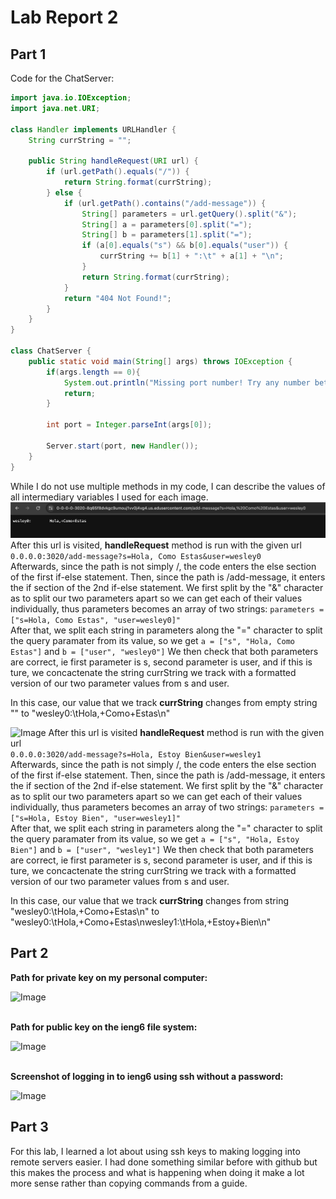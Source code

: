 # Lab Report 2
## Part 1

Code for the ChatServer:
```java
import java.io.IOException;
import java.net.URI;

class Handler implements URLHandler {
    String currString = "";

    public String handleRequest(URI url) {
        if (url.getPath().equals("/")) {
            return String.format(currString);
        } else {
            if (url.getPath().contains("/add-message")) {
                String[] parameters = url.getQuery().split("&");
                String[] a = parameters[0].split("=");
                String[] b = parameters[1].split("=");
                if (a[0].equals("s") && b[0].equals("user")) {
                    currString += b[1] + ":\t" + a[1] + "\n";
                }
                return String.format(currString);
            }
            return "404 Not Found!";
        }
    }
}

class ChatServer {
    public static void main(String[] args) throws IOException {
        if(args.length == 0){
            System.out.println("Missing port number! Try any number between 1024 to 49151");
            return;
        }

        int port = Integer.parseInt(args[0]);

        Server.start(port, new Handler());
    }
}
```
While I do not use multiple methods in my code, I can describe the values of all intermediary variables I used for each image.
![Image](./screenshot1.png)
After this url is visited, **handleRequest** method is run with the given url \
```0.0.0.0:3020/add-message?s=Hola, Como Estas&user=wesley0``` \
Afterwards, since the path is not simply /, the code enters the else section of the first if-else statement. Then, since the path is /add-message, it enters the if section of the 2nd if-else statement. We first split by the "&" character as to split our two parameters apart so we can get each of their values individually, thus parameters becomes an array of two strings:
```parameters = ["s=Hola, Como Estas", "user=wesley0]"```\
After that, we split each string in parameters along the "=" character to split the query paramater from its value, so we get ```a = ["s", "Hola, Como Estas"]``` and ```b = ["user", "wesley0"]```
We then check that both parameters are correct, ie first parameter is s, second parameter is user, and if this is ture, we concactenate the string currString we track with a formatted version of our two parameter values from s and user.

In this case, our value that we track **currString** changes from empty string "" to "wesley0:\tHola,+Como+Estas\n"

![Image](./screenshot2.png)
After this url is visited  **handleRequest** method is run with the given url \
```0.0.0.0:3020/add-message?s=Hola, Estoy Bien&user=wesley1``` \
Afterwards, since the path is not simply /, the code enters the else section of the first if-else statement. Then, since the path is /add-message, it enters the if section of the 2nd if-else statement. We first split by the "&" character as to split our two parameters apart so we can get each of their values individually, thus parameters becomes an array of two strings:
```parameters = ["s=Hola, Estoy Bien", "user=wesley1]"```\
After that, we split each string in parameters along the "=" character to split the query paramater from its value, so we get ```a = ["s", "Hola, Estoy Bien"]``` and ```b = ["user", "wesley1"]```
We then check that both parameters are correct, ie first parameter is s, second parameter is user, and if this is ture, we concactenate the string currString we track with a formatted version of our two parameter values from s and user.

In this case, our value that we track **currString** changes from string "wesley0:\tHola,+Como+Estas\n" to "wesley0:\tHola,+Como+Estas\nwesley1:\tHola,+Estoy+Bien\n"

## Part 2

**Path for private key on my personal computer:**


![Image](./privkey.png)

\
**Path for public key on the ieng6 file system:**


![Image](./pubkey.png)

\
**Screenshot of logging in to ieng6 using ssh without a password:**


![Image](./nopass.png)


## Part 3
For this lab, I learned a lot about using ssh keys to making logging into remote servers easier. I had done something similar before with github but this makes the process and what is happening when doing it make a lot more sense rather than copying commands from a guide.